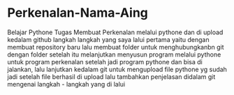 # Perkenalan-Nama-Aing
Belajar Pythone
Tugas Membuat Perkenalan melalui pythone dan di upload kedalam github
langkah langkah yang saya lalui pertama yaitu dengan membuat repository baru 
lalu membuat folder untuk menghubungkanbn git dengan folder
setelah itu melanjutkan menyusun program melalui pythone untuk program perkenalan
setelah jadi program pythone dan bisa di jalankan, lalu lanjutkan kedalam git untuk mengupload file pythone yg sudah jadi
setelah file berhasil di upload lalu tambahkan penjelasan didalam git mengenai langkah - langkah yang di lalui 
